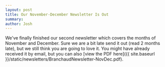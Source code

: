 ```yaml
---
layout: post
title: Our November-December Newsletter Is Out
summary:
author: Josh
---
```


We've finally finished our second newsletter which covers the months of
November and December. Sure we are a bit late send it out (read 2 months
late), but we still think you are going to love it. You might have already
received it by email, but you can also
[view the PDF here]({{ site.baseurl }}/static/newsletters/BranchaudNewsletter-NovDec.pdf).
